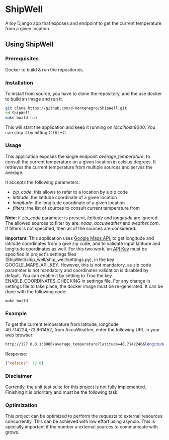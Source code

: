 # ShipWell

A toy Django app that exposes and endpoint to get the current temperature from a given location.

## Using ShipWell
### Prerequisites

 Docker to build & run the repositories.

### Installation
To install from source, you have to clone the repository, and the use docker to build an image and run it.

```bash
git clone https://github.com/d-montenegro/ShipWell.git
cd ShipWell
make build run
```
This will start the application and keep it running on _localhost:8000_. You can stop it by hitting CTRL+C.

### Usage
This application exposes the single endpoint _average_temperature_, to consult the current temperature on a given location in celsius degrees. It retrieves the current temperature from multiple sources and serves the average.

It accepts the following parameters:
 * _zip_code_: this allows to refer to a location by a zip code
 * _latitude_: the latitude coordinate of a given location
 * _longitude_: the longitude coordinate of a given location
 * _filters_: the list of sources to consult current temperature from

**Note**: if _zip_code_ parameter is present, _latitude_ and _longitude_ are ignored. The allowed sources to filter by are: _noaa_, _accuweather_ and _weather.com_. If filters is not specified, then all of the sources are considered.

**Important**: This application uses [Google Maps API](https://developers.google.com/maps/documentation/geocoding/intro), to get longitude and latitude coordinates from a give zip code, and to validate input latitude and longitude coordinates as well. For this two work, an [API Key](https://developers.google.com/maps/documentation/geocoding/get-api-key) must be specified in project's settings files (ShipWell/ship_well/ship_well/settings.py), in the key GOOGLE_MAPS_API_KEY. However, this is not mandatory, as zip code parameter is not mandatory and coordinates validation is disabled by default. You can enable it by setting to _True_ the key ENABLE_COORDINATES_CHECKING in settings file. For any change in settings file to take place, the docker image must be re-generated. It can be done with the following code:
```bash¡
make build
```
### Example
To get the current temperature from latitude, longitude 40.714224,-73.961452, from AccuWeather, enter the following URL in your web browser:
 ```bash
 http://127.0.0.1:8000/average_temperature?latitude=40.7142240&longitude=-73.961452&filters=accuweather
```
Response:
```json
{"celsius": 12.0}
```
### Disclaimer
Currently, the unit test suite for this project is not fully implemented. Finishing it is prioritary and must be the following task.

### Optimization
This project can be optimized to perform the requests to external resources concurrently. This can be achieved with low effort using asyncio. This is specially important if the number a external sources to communicate with grows.
